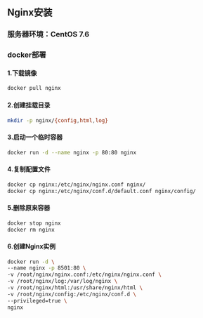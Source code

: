 ## Nginx安装

### 服务器环境：CentOS 7.6

### docker部署

#### 1.下载镜像

```bash
docker pull nginx
```

#### 2.创建挂载目录

```bash
mkdir -p nginx/{config,html,log}
```

#### 3.启动一个临时容器

```bash
docker run -d --name nginx -p 80:80 nginx
```

#### 4.复制配置文件

```bash
docker cp nginx:/etc/nginx/nginx.conf nginx/
docker cp nginx:/etc/nginx/conf.d/default.conf nginx/config/
```

#### 5.删除原来容器

```bash
docker stop nginx
docker rm nginx
```

#### 6.创建Nginx实例

```bash
docker run -d \
--name nginx -p 8501:80 \
-v /root/nginx/nginx.conf:/etc/nginx/nginx.conf \
-v /root/nginx/log:/var/log/nginx \
-v /root/nginx/html:/usr/share/nginx/html \
-v /root/nginx/config:/etc/nginx/conf.d \
--privileged=true \
nginx
```

